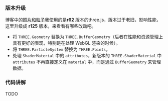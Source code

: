 ### 版本升级

博客中的[照片和粒子](https://pengpen1.github.io/3Dworld/particles/index)我使用的是**r62** 版本的three.js，版本过于老旧，影响性能，这里升级成 **r125** 版本，来看看有哪些改动吧。

- 将 `THREE.Geometry` 替换为 `THREE.BufferGeometry`（后者在性能和资源管理上具有更好的表现，特别是在处理 WebGL 渲染的时候）。
- 将 `THREE.ParticleSystem` 替换为 `THREE.Points`。
- 处理 `ShaderMaterial` 中的 `attributes`，新版本的 `THREE.ShaderMaterial` 中 `attributes` 不再直接定义在 `material` 中，而是通过 `BufferGeometry` 来管理数据。



### 代码讲解

TODO